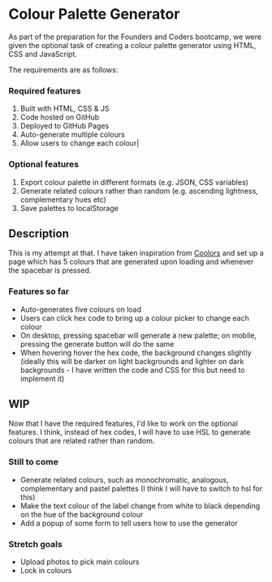 # Colour Palette Generator

As part of the preparation for the Founders and Coders bootcamp, we were given the optional task of creating a colour palette generator using HTML, CSS and JavaScript.

The requirements are as follows:

### Required features 
1. Built with HTML, CSS & JS
1. Code hosted on GitHub
1. Deployed to GitHub Pages
1. Auto-generate multiple colours
1. Allow users to change each colour|

### Optional features 
1. Export colour palette in different formats (e.g. JSON, CSS variables)
1. Generate related colours rather than random (e.g. ascending lightness, complementary hues etc)
1. Save palettes to localStorage

## Description

This is my attempt at that. I have taken inspiration from [Coolors](https://coolors.co/) and set up a page which has 5 colours that are generated upon loading and whenever the spacebar is pressed.

### Features so far

- Auto-generates five colours on load
- Users can click hex code to bring up a colour picker to change each colour
- On desktop, pressing spacebar will generate a new palette; on mobile, pressing the generate button will do the same
- When hovering hover the hex code, the background changes slightly (ideally this will be darker on light backgrounds and lighter on dark backgrounds - I have written the code and CSS for this but need to implement it)

## WIP

Now that I have the required features, I'd like to work on the optional features. I think, instead of hex codes, I will have to use HSL to generate colours that are related rather than random.

### Still to come

- Generate related colours, such as monochromatic, analogous, complementary and pastel palettes (I think I will have to switch to hsl for this)
- Make the text colour of the label change from white to black depending on the hue of the background colour
- Add a popup of some form to tell users how to use the generator

### Stretch goals

- Upload photos to pick main colours
- Lock in colours